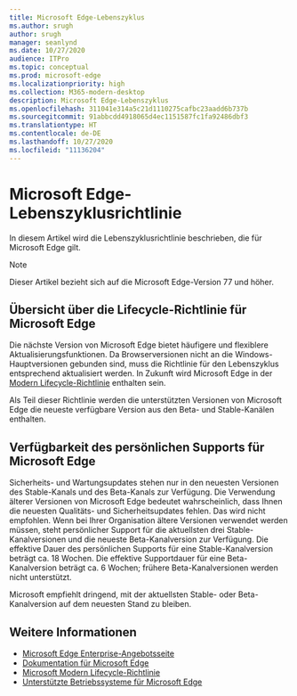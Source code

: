 ```yaml
---
title: Microsoft Edge-Lebenszyklus
ms.author: srugh
author: srugh
manager: seanlynd
ms.date: 10/27/2020
audience: ITPro
ms.topic: conceptual
ms.prod: microsoft-edge
ms.localizationpriority: high
ms.collection: M365-modern-desktop
description: Microsoft Edge-Lebenszyklus
ms.openlocfilehash: 311041e314a5c21d1110275cafbc23aadd6b737b
ms.sourcegitcommit: 91abbcdd4918065d4ec1151587fc1fa92486dbf3
ms.translationtype: HT
ms.contentlocale: de-DE
ms.lasthandoff: 10/27/2020
ms.locfileid: "11136204"
---
```

# Microsoft Edge-Lebenszyklusrichtlinie

In diesem Artikel wird die Lebenszyklusrichtlinie beschrieben, die für Microsoft Edge gilt.

> [!NOTE]
> Dieser Artikel bezieht sich auf die Microsoft Edge-Version 77 und höher.

##  <a name="overview-of-the-lifecycle-policy-for-microsoft-edge"></a>Übersicht über die Lifecycle-Richtlinie für Microsoft Edge

Die nächste Version von Microsoft Edge bietet häufigere und flexiblere Aktualisierungsfunktionen. Da Browserversionen nicht an die Windows-Hauptversionen gebunden sind, muss die Richtlinie für den Lebenszyklus entsprechend aktualisiert werden. In Zukunft wird Microsoft Edge in der [Modern Lifecycle-Richtlinie](https://support.microsoft.com/help/30881/modern-lifecycle-policy) enthalten sein.

Als Teil dieser Richtlinie werden die unterstützten Versionen von Microsoft Edge die neueste verfügbare Version aus den Beta- und Stable-Kanälen enthalten.

##  <a name="assisted-support-availability-for-microsoft-edge"></a>Verfügbarkeit des persönlichen Supports für Microsoft Edge
Sicherheits- und Wartungsupdates stehen nur in den neuesten Versionen des Stable-Kanals und des Beta-Kanals zur Verfügung. Die Verwendung älterer Versionen von Microsoft Edge bedeutet wahrscheinlich, dass Ihnen die neuesten Qualitäts- und Sicherheitsupdates fehlen. Das wird nicht empfohlen. Wenn bei Ihrer Organisation ältere Versionen verwendet werden müssen, steht persönlicher Support für die aktuellsten drei Stable-Kanalversionen und die neueste Beta-Kanalversion zur Verfügung.  Die effektive Dauer des persönlichen Supports für eine Stable-Kanalversion beträgt ca. 18 Wochen. Die effektive Supportdauer für eine Beta-Kanalversion beträgt ca. 6 Wochen; frühere Beta-Kanalversionen werden nicht unterstützt.

Microsoft empfiehlt dringend, mit der aktuellsten Stable- oder Beta-Kanalversion auf dem neuesten Stand zu bleiben.



##  <a name="additional-information"></a>Weitere Informationen

- [Microsoft Edge Enterprise-Angebotsseite](https://aka.ms/EdgeEnterprise)
- [Dokumentation für Microsoft Edge](https://docs.microsoft.com/DeployEdge/)
- [Microsoft Modern Lifecycle-Richtlinie](https://support.microsoft.com/help/30881/modern-lifecycle-policy)
- [Unterstützte Betriebssysteme für Microsoft Edge](https://docs.microsoft.com/DeployEdge/microsoft-edge-supported-operating-systems)
